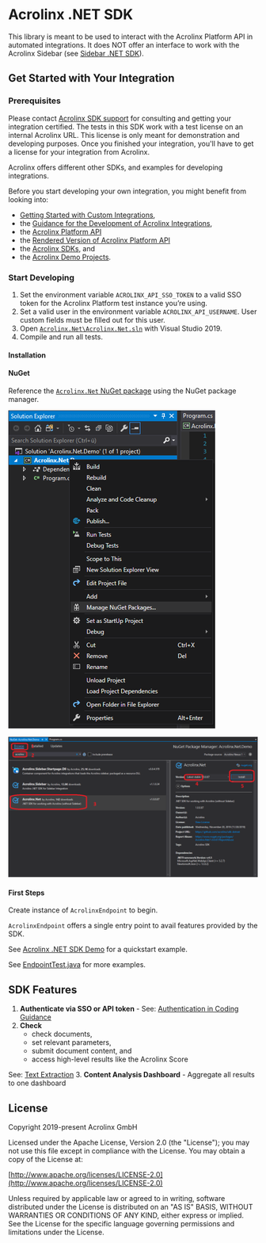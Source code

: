 # Acrolinx .NET SDK

This library is meant to be used to interact with the Acrolinx Platform API in automated integrations.
It does NOT offer an interface to work with the Acrolinx Sidebar (see [Sidebar .NET SDK](https://github.com/acrolinx/sidebar-sdk-dotnet)).

## Get Started with Your Integration

### Prerequisites

Please contact [Acrolinx SDK support](https://github.com/acrolinx/acrolinx-coding-guidance/blob/master/topics/sdk-support.md)
for consulting and getting your integration certified.
The tests in this SDK work with a test license on an internal Acrolinx URL.
This license is only meant for demonstration and developing purposes.
Once you finished your integration, you'll have to get a license for your integration from Acrolinx.
  
Acrolinx offers different other SDKs, and examples for developing integrations.

Before you start developing your own integration, you might benefit from looking into:

* [Getting Started with Custom Integrations](https://docs.acrolinx.com/customintegrations),
* the [Guidance for the Development of Acrolinx Integrations](https://github.com/acrolinx/acrolinx-coding-guidance),
* the [Acrolinx Platform API](https://github.com/acrolinx/platform-api)
* the [Rendered Version of Acrolinx Platform API](https://acrolinxapi.docs.apiary.io/#)
* the [Acrolinx SDKs](https://github.com/acrolinx?q=sdk), and
* the [Acrolinx Demo Projects](https://github.com/acrolinx?q=demo).

### Start Developing

1. Set the environment variable `ACROLINX_API_SSO_TOKEN` to a valid SSO token for the Acrolinx Platform test instance you’re using.
2. Set a valid user in the environment variable `ACROLINX_API_USERNAME`. User custom fields must be filled out for this user.
3. Open [`Acrolinx.Net\Acrolinx.Net.sln`](Acrolinx.Net/Acrolinx.Net.sln) with Visual Studio 2019.
4. Compile and run all tests.

#### Installation

#### NuGet

Reference the [`Acrolinx.Net` NuGet package](https://www.nuget.org/packages/Acrolinx.Net/) using the NuGet package manager.

![Click on `Mange NuGet Packages...`](doc/nuget.png)

![Add the latest `Acrolinx.Net` NuGet package.](doc/nuget2.png)

#### First Steps

Create instance of `AcrolinxEndpoint` to begin.

`AcrolinxEndpoint` offers a single entry point to avail features provided by the SDK.

See [Acrolinx .NET SDK Demo](https://github.com/acrolinx/sdk-demo-dotnet/blob/master/Acrolinx.Net.Demo/Program.cs)
for a quickstart example.

See [EndpointTest.java](Acrolinx.Net/Acrolinx.Net.Tests/EndpointTest.cs) for more examples.

## SDK Features

1. **Authenticate via SSO or API token** -
   See: [Authentication in Coding Guidance](https://github.com/acrolinx/acrolinx-coding-guidance/blob/master/topics/configuration.md#authentication)
2. **Check**
   + check documents,
   + set relevant parameters,
   + submit document content, and
   + access high-level results like the Acrolinx Score
  
  See: [Text Extraction](https://github.com/acrolinx/acrolinx-coding-guidance/blob/master/topics/text-extraction.md)
3. **Content Analysis Dashboard** - Aggregate all results to one dashboard

## License

Copyright 2019-present Acrolinx GmbH

Licensed under the Apache License, Version 2.0 (the "License");
you may not use this file except in compliance with the License.
You may obtain a copy of the License at:

[http://www.apache.org/licenses/LICENSE-2.0](http://www.apache.org/licenses/LICENSE-2.0)

Unless required by applicable law or agreed to in writing, software
distributed under the License is distributed on an "AS IS" BASIS,
WITHOUT WARRANTIES OR CONDITIONS OF ANY KIND, either express or implied.
See the License for the specific language governing permissions and
limitations under the License.
